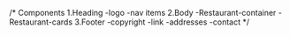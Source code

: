 /*
Components
1.Heading
  -logo
  -nav items
2.Body
  -Restaurant-container
    -Restaurant-cards
3.Footer
  -copyright
  -link
  -addresses
  -contact
*/